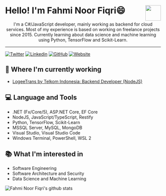 # Hello! I'm Fahmi Noor Fiqri😄 <img align='right' src="https://media.giphy.com/media/WUlplcMpOCEmTGBtBW/giphy.gif" width="50">

<p align="center">
I'm a C#/JavaScript developer, mainly working as backend for
cloud services. Most of my experience is based on working on
freelance projects since 2015. Currently learning about data
science and machine learning using Python, TensorFlow and
Scikit-Learn.
</p>

---

[![Twitter](https://img.shields.io/twitter/follow/fahminoorfiqri?style=for-the-badge)](https://twitter.com/fahminoorfiqri)
[![Linkedin](https://img.shields.io/badge/-fahminoorfiqri-blue?style=for-the-badge&logo=Linkedin)](https://www.linkedin.com/in/fahmi-noor-fiqri)
[![GitHub](https://img.shields.io/github/followers/fahminlb33?label=follow&style=for-the-badge)](https://github.com/fahminlb33)
[![Website](https://img.shields.io/badge/Website-Kodesiana-blue?style=for-the-badge)](https://kodesiana.com)

## 💼 Where I'm currently working

* [LogeeTrans by Telkom Indonesia: Backend Developer (NodeJS)](https://logeetrans.com)

## 💻 Language and Tools

* .NET (Fx/Core/5), ASP.NET Core, EF Core
* NodeJS, JavaScript/TypeScript, Restify
* Python, TensorFlow, Scikit-Learn
* MSSQL Server, MySQL, MongoDB
* Visual Studio, Visual Studio Code
* Windows Terminal, PowerShell, WSL 2

## 📚 What I'm interested in

* Software Engineering
* Software Architecture and Security
* Data Science and Machine Learning

![Fahmi Noor Fiqri's github stats](https://github-readme-stats.vercel.app/api?username=fahminlb33&show_icons=true&hide_border=true)
